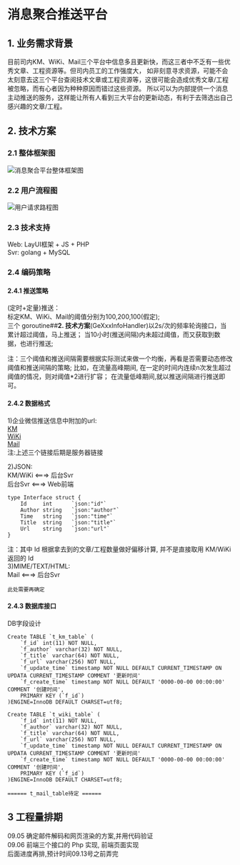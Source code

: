 # **消息聚合推送平台**

## **1. 业务需求背景**
   目前司内KM、WiKi、Mail三个平台中信息多且更新快，而这三者中不乏有一些优秀文章、工程资源等。但司内员工的工作强度大，
如非刻意寻求资源，可能不会太刻意去这三个平台查阅技术文章或工程资源等，这很可能会造成优秀文章/工程被忽略，而有心者因为种种原因而错过这些资源。
所以可以为内部提供一个消息主动推送的服务，这样能让所有人看到三大平台的更新动态，有利于去筛选出自己感兴趣的文章/工程。


## **2. 技术方案**
### **2.1 整体框架图**
![消息聚合平台整体框架图](https://msgplat.oss-cn-beijing.aliyuncs.com/%E6%B6%88%E6%81%AF%E8%81%9A%E5%90%88%E6%8E%A8%E9%80%81%E5%B9%B3%E5%8F%B0%E6%96%B9%E6%A1%88.png?Expires=1567618085&OSSAccessKeyId=TMP.hXmVyGfsaMx7ksv8Qe4ecxEmFAeMkiqv2NDsUqfpr4iPkmXFs2KxC3kewfeoGDZ34thUx4M4m3GZmWXSFDyazKVKWKuDLqzMYFjxcdfzWkTkj2NrJVRjvPSo9Zez1T.tmp&Signature=YlqunzdaPwYGV0KVaMSrGfuX%2Bts%3D
"消息聚合推送平台整体框架图")

### **2.2 用户流程图**
![用户请求路程图](https://msgplat.oss-cn-beijing.aliyuncs.com/%E7%94%A8%E6%88%B7%E8%AF%B7%E6%B1%82%E6%B5%81%E7%A8%8B%E5%9B%BE.png?Expires=1567616096&OSSAccessKeyId=TMP.hXmVyGfsaMx7ksv8Qe4ecxEmFAeMkiqv2NDsUqfpr4iPkmXFs2KxC3kewfeoGDZ34thUx4M4m3GZmWXSFDyazKVKWKuDLqzMYFjxcdfzWkTkj2NrJVRjvPSo9Zez1T.tmp&Signature=QyPUJIFFgyPtmAmqXINJiZSy25I%3D
 "消息聚合推送平台整体框架图")

### **2.3 技术支持**
Web: LayUI框架 + JS + PHP<br> 
Svr: golang + MySQL<br>

### **2.4 编码策略**
#### **2.4.1 推送策略**
(定时+定量)推送：<br>
标定KM、WiKi、Mail的阈值分别为100,200,100(假定);<br>
三个 goroutine##**2. 技术方案**(GeXxxInfoHandler)以2s/次的频率轮询接口，当累计超过阈值，马上推送；
当10小时(推送间隔)内未超过阈值，而又获取到数据，也进行推送;

注：三个阈值和推送间隔需要根据实际测试来做一个均衡，再看是否需要动态修改阈值和推送间隔的策略;
比如，在流量高峰期间, 在一定的时间内连续n次发生超过阈值的情况，则对阈值*2进行扩容；
在流量低峰期间,就以推送间隔进行推送即可。

#### **2.4.2 数据格式**
1)企业微信推送信息中附加的url:<br>
[KM](http://127.0.0.1:10000/km_request)<br>
[WiKi](http://127.0.0.1:10000/wiki_request)<br>
[Mail](http://127.0.0.1:10000/mail_request)<br>
注:上述三个链接后期是服务器链接<br>

2)JSON:<br>
KM/WiKi <===> 后台Svr<br>
后台Svr  <===> Web前端<br>
```
type Interface struct {
    Id     int      `json:"id"`
    Author string   `json:"author"`
    Time   string   `json:"time"`
    Title  string   `json:"title"`
    Url    string   `json:"url"`
} 
```
注：其中 Id 根据拿去到的文章/工程数量做好偏移计算, 并不是直接取用 KM/WiKi 返回的 Id<br>
3)MIME/TEXT/HTML:<br>
Mail <===> 后台Svr <br>
```
此处需要再确定
```
#### **2.4.3 数据库接口**
DB字段设计
```
Create TABLE `t_km_table` (
    `f_id` int(11) NOT NULL,
    `f_author` varchar(32) NOT NULL,
    `f_title` varchar(64) NOT NULL,
    `f_url` varchar(256) NOT NULL,
    `f_update_time` timestamp NOT NULL DEFAULT CURRENT_TIMESTAMP ON UPDATA CURRENT_TIMESTAMP COMMENT '更新时间'
    `f_create_time` timestamp NOT NULL DEFAULT '0000-00-00 00:00:00' COMMENT '创建时间',
    PRIMARY KEY (`f_id`)
)ENGINE=InnoDB DEFAULT CHARSET=utf8;

Create TABLE `t_wiki_table` (
    `f_id` int(11) NOT NULL,
    `f_author` varchar(32) NOT NULL,
    `f_title` varchar(64) NOT NULL,
    `f_url` varchar(256) NOT NULL,
    `f_update_time` timestamp NOT NULL DEFAULT CURRENT_TIMESTAMP ON UPDATA CURRENT_TIMESTAMP COMMENT '更新时间'
    `f_create_time` timestamp NOT NULL DEFAULT '0000-00-00 00:00:00' COMMENT '创建时间',
    PRIMARY KEY (`f_id`)
)ENGINE=InnoDB DEFAULT CHARSET=utf8;

====== t_mail_table待定 ======
```
## **3 工程量排期**
09.05 确定邮件解码和网页渲染的方案,并用代码验证<br>
09.06 前端三个接口的 Php 实现, 前端页面实现<br>
后面进度再排,预计时间09.13号之前弄完
